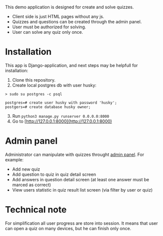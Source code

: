 This demo application is designed for create and solve quizzes. 

* Client side is just HTML pages without any js. 
* Quizzes and questions can be created through the admin panel. 
* User must be authorized for solving. 
* User can solve any quiz only once.

# Installation

This app is Django-application, and next steps may be helpfull for installation:

1. Clone this repository.
2. Create local postgres db with user husky:
```
> sudo su postgres -c psql

postgres=# create user husky with password 'husky';
postgers=# create database husky owner;
```
3. Run ```python3 manage.py runserver 0.0.0.0:8000```
4. Go to [http://127.0.0.1:8000](http://127.0.0.1:8000)

# Admin panel

Administrator can manipulate with quizzes throught [admin panel](127.0.0.1:8000/admin/). For example:

* Add new quiz
* Add question to quiz in quiz detail screen
* Add answers in question detail screen (at least one answer must be marced as correct)
* View users statistic in quiz result list screen (via filter by user or quiz)

# Technical note

For simplification all user progress are store into session. It means that user can open a quiz on many devices, but he can finish only once.
